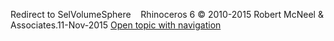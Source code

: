 ---
---

Redirect to SelVolumeSphere&#160;
&#160;
Rhinoceros 6 © 2010-2015 Robert McNeel &amp; Associates.11-Nov-2015
 [Open topic with navigation](selvolumesphere.html) 

